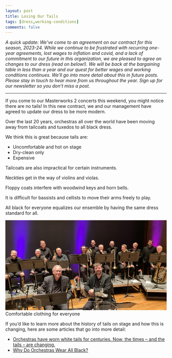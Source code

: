 ```yaml
---
layout: post
title: Losing Our Tails
tags: [dress,working-conditions]
comments: false
---
```


_A quick update: We’ve come to an agreement on our contract for this season,
2023-24. While we continue to be frustrated with recurring one-year agreements,
lost wages to inflation and covid, and a lack of commitment to our future in
this organization, we are pleased to agree on changes to our dress (read on
below!). We will be back at the bargaining table in less than a year and our
quest for better wages and working conditions continues. We’ll go into more
detail about this in future posts. Please stay in touch to hear more from us
throughout the year. Sign up for our newsletter so you don’t miss a post._

--------
 
If you come to our Masterworks 2 concerts this weekend, you might notice there
are no tails! In this new contract, we and our management have agreed to update
our dress to be more modern. 

Over the last 20 years, orchestras all over the world have been moving away
from tailcoats and tuxedos to all black dress. 

We think this is great because tails are:
* Uncomfortable and hot on stage
* Dry-clean only
* Expensive

Tailcoats are also impractical for certain instruments. 

Neckties get in the way of violins and violas. 

Floppy coats interfere with woodwind keys and horn bells. 

It is difficult for bassists and cellists to move their arms freely to play.

All black for everyone equalizes our ensemble by having the same dress standard for all.

![Comfortable clothing for everyone!](/assets/img/2023-10-07-losing-our-tails/orchestra-all-black.jpg)
<img-caption style="display: block; font-size: 0.9rem;">Comfortable clothing for everyone</img-caption>

If you’d like to learn more about the history of tails on stage and how this is
changing, here are some articles that go into more detail:
* [Orchestras have worn white tails for centuries. Now, the times – and the tails – are changing.](https://www.classicfm.com/music-news/orchestras-worn-white-tails-centuries-times-are-changing)
* [Why Do Orchestras Wear All Black?](https://www.wqxr.org/story/explainer-why-do-orchestras-wear-all-black)
